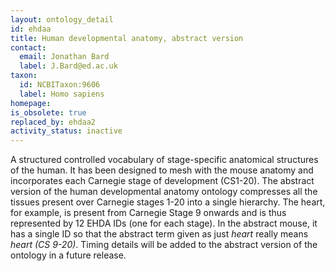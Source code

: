 ```yaml
---
layout: ontology_detail
id: ehdaa
title: Human developmental anatomy, abstract version
contact:
  email: Jonathan Bard
  label: J.Bard@ed.ac.uk
taxon:
  id: NCBITaxon:9606
  label: Homo sapiens
homepage:
is_obsolete: true
replaced_by: ehdaa2
activity_status: inactive
---
```


A structured controlled vocabulary of stage-specific anatomical structures of the human. It has been designed to mesh with the mouse anatomy and incorporates each Carnegie stage of development (CS1-20). The abstract version of the human developmental anatomy ontology compresses all the tissues present over Carnegie stages 1-20 into a single hierarchy. The heart, for example, is present from Carnegie Stage 9 onwards and is thus represented by 12 EHDA IDs (one for each stage). In the abstract mouse, it has a single ID so that the abstract term given as just <i>heart</i> really means <i>heart (CS 9-20)</i>. Timing details will be added to the abstract version of the ontology in a future release.
